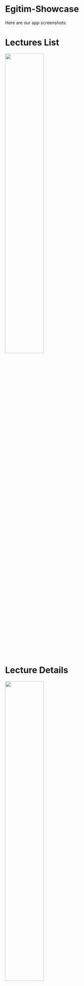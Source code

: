 # Egitim-Showcase

Here are our app screenshots:

# Lectures List
<img src="https://github.com/umarbeyoglu/Egitim-Showcase/blob/main/images/Screenshot1.png" width=50% height=50%>

# Lecture Details
<img src="https://github.com/umarbeyoglu/Egitim-Showcase/blob/main/images/Screenshot_20240125_151951.png" width=50% height=50%>

# Lecture Attendance List
<img src="https://github.com/umarbeyoglu/Egitim-Showcase/blob/main/images/Screenshot_20240125_153504.png" width=50% height=50%>

# Lecture Attendance Students List
<img src="https://github.com/umarbeyoglu/Egitim-Showcase/blob/main/images/Screenshot_20240125_153931.png" width=50% height=50%>

# Lectures Student Details
<img src="https://github.com/umarbeyoglu/Egitim-Showcase/blob/main/images/Screenshot_20240125_152326.png" width=50% height=50%>

# Lectures Announcements
<img src="https://github.com/umarbeyoglu/Egitim-Showcase/blob/main/images/Screenshot_20240125_154022.png" width=50% height=50%>

# Lectures Attendance Students List
<img src="https://github.com/umarbeyoglu/Egitim-Showcase/blob/main/images/Screenshot_20240125_152333.png" width=50% height=50%>

# Lectures To-Do List
<img src="https://github.com/umarbeyoglu/Egitim-Showcase/blob/main/images/Screenshot_20240125_154050.png" width=50% height=50%>

# Lectures Students List
<img src="https://github.com/umarbeyoglu/Egitim-Showcase/blob/main/images/Screenshot_20240125_152614.png" width=50% height=50%>

# Lectures Exam Results List
<img src="https://github.com/umarbeyoglu/Egitim-Showcase/blob/main/images/Screenshot_20240125_154218.png" width=50% height=50%>

# Lectures Exam Grades List
<img src="https://github.com/umarbeyoglu/Egitim-Showcase/blob/main/images/Screenshot_20240125_154309.png" width=50% height=50%>

# Lectures Teachers List
<img src="https://github.com/umarbeyoglu/Egitim-Showcase/blob/main/images/Screenshot_20240125_152702.png" width=50% height=50%>

# Lectures Questions List
<img src="https://github.com/umarbeyoglu/Egitim-Showcase/blob/main/images/Screenshot_20240125_152815.png" width=50% height=50%>

# Lectures Messages List
<img src="https://github.com/umarbeyoglu/Egitim-Showcase/blob/main/images/Screenshot_20240125_154432.png" width=50% height=50%>

# Lectures Commence Times List
<img src="https://github.com/umarbeyoglu/Egitim-Showcase/blob/main/images/Screenshot_20240125_153401.png" width=50% height=50%>
